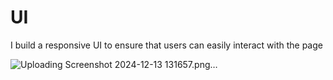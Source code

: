# UI
I build a responsive UI to ensure that users can easily interact with the page

![Uploading Screenshot 2024-12-13 131657.png…]()
